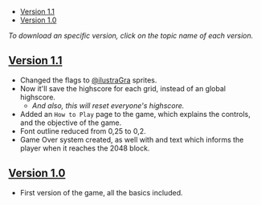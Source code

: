 - [Version 1.1](#version-11)
- [Version 1.0](#version-10)

*To download an specific version, click on the topic name of each version.*

## [Version 1.1](https://github.com/SrAranha/2048/releases/tag/v1.1)
- Changed the flags to [@ilustraGra](https://www.instagram.com/ilustragra/) sprites.
- Now it'll save the highscore for each grid, instead of an global highscore.
  - *And also, this will reset everyone's highscore.*
- Added an `How to Play` page to the game, which explains the controls, and the objective of the game.
- Font outline reduced from 0,25 to 0,2.
- Game Over system created, as well with and text which informs the player when it reaches the 2048 block.

## [Version 1.0](https://github.com/SrAranha/2048/releases/tag/v1.0)
- First version of the game, all the basics included.